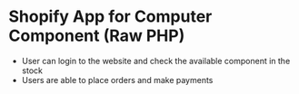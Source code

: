 # Shopify App for Computer Component (Raw PHP)
- User can login to the website and check the available component in the stock
- Users are able to place orders and make payments
